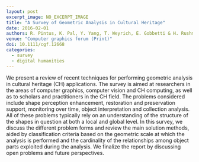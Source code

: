 ```yaml
---
layout: post
excerpt_image: NO_EXCERPT_IMAGE
title: "A Survey of Geometric Analysis in Cultural Heritage"
date: 2016-02-01
authors: R. Pintus, K. Pal, Y. Yang, T. Weyrich, E. Gobbetti & H. Rushmeier
venue: "Computer graphics forum (Print)"
doi: 10.1111/cgf.12668
categories:
  - survey
  - digital humanities
---
```

We present a review of recent techniques for performing geometric analysis in cultural heritage (CH) applications. The survey is aimed at researchers in the areas of computer graphics, computer vision and CH computing, as well as to scholars and practitioners in the CH field. The problems considered include shape perception enhancement, restoration and preservation support, monitoring over time, object interpretation and collection analysis. All of these problems typically rely on an understanding of the structure of the shapes in question at both a local and global level. In this survey, we discuss the different problem forms and review the main solution methods, aided by classification criteria based on the geometric scale at which the analysis is performed and the cardinality of the relationships among object parts exploited during the analysis. We finalize the report by discussing open problems and future perspectives.
